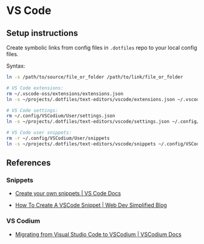 # VS Code

## Setup instructions

Create symbolic links from config files in `.dotfiles` repo to your local config files.

Syntax:

```bash
ln -s /path/to/source/file_or_folder /path/to/link/file_or_folder
```

```bash
# VS Code extensions:
rm ~/.vscode-oss/extensions/extensions.json
ln -s ~/projects/.dotfiles/text-editors/vscode/extensions.json ~/.vscode-oss/extensions/extensions.json

# VS Code settings:
rm ~/.config/VSCodium/User/settings.json
ln -s ~/projects/.dotfiles/text-editors/vscode/settings.json ~/.config/VSCodium/User/settings.json

# VS Code user snippets:
rm -r ~/.config/VSCodium/User/snippets
ln -s ~/projects/.dotfiles/text-editors/vscode/snippets ~/.config/VSCodium/User/snippets
```

## References

### Snippets

- [Create your own snippets | VS Code Docs](https://code.visualstudio.com/docs/editor/userdefinedsnippets#_create-your-own-snippets)

- [How To Create A VSCode Snippet | Web Dev Simplified Blog](https://blog.webdevsimplified.com/2022-03/vscode-snippet/)

### VS Codium

- [Migrating from Visual Studio Code to VSCodium | VSCodium Docs](https://github.com/VSCodium/vscodium/blob/master/DOCS.md#migrating-from-visual-studio-code-to-vscodium)
